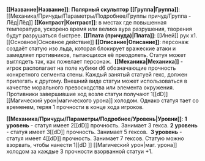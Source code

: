 **[[Название|Название]]**: **Полярный скульптор**
**[[Группа|Группа]]**: [[Механика/Причуды/Параметры/Подробнее/Группы причуд/Группа - Лёд|Лёд]] 
**[[Контраст|Контраст]]**: в местах где повышенная температура, ускорено время или велика аура разрушения, творения будут разрушаться быстрее.
**[[Плата (причуда)|Плата]]**: [[Иней]] рук х1. [[Основное|Основное действие]]
**[[Описание|Описание]]**: персонаж создаёт статую изо льда, которая блокирует вражеские атаки и замедляет противников, пытающихся её преодолеть. Статуя может выглядеть так, как пожелает персонаж. 
**[[Механика|Механика]]** - игрок располагает на поле кубики d6 обозначающие прочность конкретного сегмента стены. Каждый занятый статуей гекс, должен прилегать к другому. Внешний виде статуи может использоваться в качестве морального превосходства или элемента окружения. Противники завершившие ход возле статуи получают 1[[dD]] [[Магический урон|магического урона]] холодом. Однако статуя тает со временем, теряя 1 прочности в конце хода игроков. 

**[[Механика/Причуды/Параметры/Подробнее/Уровень|Уровни]]**:
**1 уровень** - статуя имеет 2[[dD]] прочность. Занимает 3 гекса.
**2 уровень** - статуя имеет 3[[dD]] прочность. Занимает 5 гексов. 
**3 уровень** - статуя имеет 4[[dD]] прочность. Занимает 7 гексов. Статую можно взорвать, чтобы нанести 1[[dD ]] [[Магический урон|маг. урона]] холодом за каждые 3 прочности взорванной статуи +1.